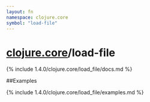 ```yaml
---
layout: fn
namespace: clojure.core
symbol: "load-file"
---
```


# [clojure.core](../)/load-file

{% include 1.4.0/clojure.core/load_file/docs.md %}

##Examples

{% include 1.4.0/clojure.core/load_file/examples.md %}

